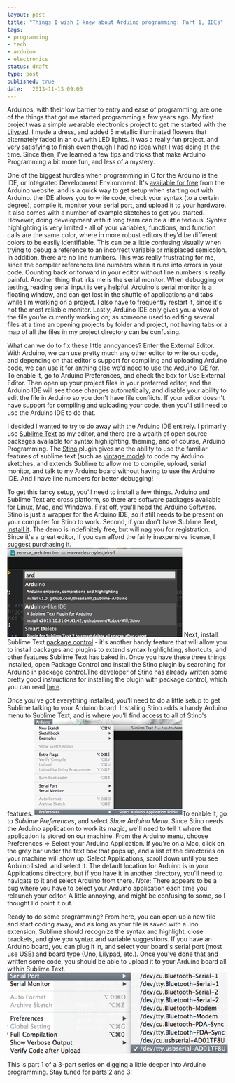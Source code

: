 ```yaml
---
layout: post
title: "Things I wish I knew about Arduino programming: Part 1, IDEs" 
tags:
- programming
- tech
- arduino
- electronics
status: draft 
type: post
published: true 
date:   2013-11-13 09:00
---
```


Arduinos, with their low barrier to entry and ease of programming, are one of the things that got me started programming a few years ago. My first project was a simple wearable electronics project to get me started with the [Lilypad](http://www.arduino.cc/en/Main/ArduinoBoardLilyPad). I made a dress, and added 5 metallic illuminated flowers that alternately faded in an out with LED lights. It was a really fun project, and very satisfying to finish even though I had no idea what I was doing at the time. Since then, I've learned a few tips and tricks that make Arduino Programming a bit more fun, and less of a mystery.

One of the biggest hurdles when programming in C for the Arduino is the IDE, or Integrated Development Environment. It's [available for free](http://www.arduino.cc/en/Main/Software#toc1) from the Arduino website, and is a quick way to get setup when starting out with Arduino. the IDE allows you to write code, check your syntax (to a certain degree), compile it, monitor your serial port, and upload it to your hardware. It also comes with a number of example sketches to get you started. However, doing development with it long term can be a little tedious. Syntax highlighting is very limited - all of your variables, functions, and function calls are the same color, where in more robust editors they'd be different colors to be easily identifiable. This can be a little confusing visually when trying to debug a reference to an incorrect variable or misplaced semicolon. In addition, there are no line numbers. This was really frustrating for me, since the compiler references line numbers when it runs into errors in your code. Counting back or forward in your editor without line numbers is really painful. Another thing that irks me is the serial monitor. When debugging or testing, reading serial input is very helpful. Arduino's serial monitor is a floating window, and can get lost in the shuffle of applications and tabs while I'm working on a project. I also have to frequently restart it, since it's not the most reliable monitor. Lastly, Arduino IDE only gives you a view of the file you're currently working on; as someone used to editing several files at a time an opening projects by folder and project, not having tabs or a map of all the files in my project directory can be confusing.

What can we do to fix these little annoyances? Enter the External Editor. With Arduino, we can use pretty much any other editor to write our code, and depending on that editor's support for compiling and uploading Arduino code, we can use it for anthing else we'd need to use the Arduino IDE for. To enable it, go to Arduino Preferences, and check the box for Use External Editor. Then open up your project files in your preferred editor, and the Arduino IDE will see those changes automatically, and disable your ability to edit the file in Arduino so you don't have file conflicts. If your editor doesn't have support for compiling and uploading your code, then you'll still need to use the Arduino IDE to do that.

I decided I wanted to try to do away with the Arduino IDE entirely. I primarily use [Sublime Text](sublimetext.com) as my editor, and there are a wealth of open source packages available for syntax highlighting, theming, and of course, Arduino Programming. The [Stino](https://github.com/Robot-Will/Stino) plugin gives me the ability to use the familiar features of sublime text (such as [vintage mode](http://www.sublimetext.com/docs/2/vintage.html)) to code my Arduino sketches, and extends Sublime to allow me to compile, upload, serial monitor, and talk to my Arduino board without having to use the Arduino IDE. And I have line numbers for better debugging!

To get this fancy setup, you'll need to install a few things. Arduino and Sublime Text are cross platform, so there are software packages available for Linux, Mac, and Windows. First off, you'll need the Arduino Software. Stino is just a wrapper for the Arduino IDE, so it still needs to be present on your computer for Stino to work. Second, if you don't have Sublime Text, [install it](http://www.sublimetext.com/2). The demo is indefinitely free, but will nag you for registration. Since it's a great editor, if you can afford the fairly inexpensive license, I suggest purchasing it. <img src="/images/install_arduino.png" alt="Install Package" class="img_left" width="400" height="203" /> Next, install Sublime Text [package control](https://sublime.wbond.net/installation) - it's another handy feature that will allow you to install packages and plugins to extend syntax highlighting, shortcuts, and other features Sublime Text has baked in. Once you have these three things installed, open Package Control and install the Stino plugin by searching for Arduino in package control.The developer of Stino has already written some pretty good instructions for installing the plugin with package control, which you can read [here](https://github.com/Robot-Will/Stino#1-installation-through-sublime-text-package-control).

Once you've got everything installed, you'll need to do a little setup to get Sublime talking to your Arduino board. Installing Stino adds a handy Arduino menu to Sublime Text, and is where you'll find access to all of Stino's features. <img src="/images/select_arduino_app.png" alt="Select Arduino App" class="img_right" width="338" height="221" />To enable it, go to *Sublime Preferences*, and select *Show Arduino Menu.* Since Stino needs the Arduino application to work its magic, we'll need to tell it where the application is stored on our machine. From the Arduino menu, choose Preferences => Select your Arduino Application. If you're on a Mac, click on the grey bar under the text box that pops up, and a list of the directories on your machine will show up. Select Applications, scroll down until you see Arduino listed, and select it. The default location for Arduino is in your Applications directory, but if you have it in another directory, you'll need to navigate to it and select Arduino from there. *Note*: There appears to be a bug where you have to select your Arduino application each time you relaunch your editor. A little annoying, and might be confusing to some, so I thought I'd point it out.

Ready to do some programming? From here, you can open up a new file and start coding away, and as long as your file is saved with a .ino extension, Sublime should recognize the syntax and highlight, close brackets, and give you syntax and variable suggestions. If you have an Arduino board, you can plug it in, and select your board's serial port (most use USB) and board type (Uno, Lilypad, etc.). Once you've done that and written some code, you should be able to upload it to your Arduino board all within Sublime Text.
<img src="/images/serial_port.png" alg="Serial Port Selection" class="img_left" width="" height="" />

This is part 1 of a 3-part series on digging a little deeper into Arduino programming. Stay tuned for parts 2 and 3!
